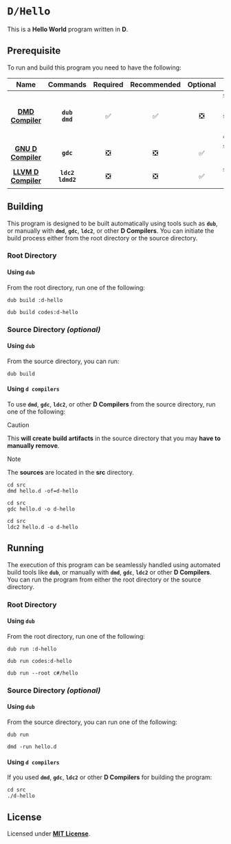 # `D/Hello`

This is a **Hello World** program written in **D**.

## Prerequisite

To run and build this program you need to have the following:

<div align="center">

| Name | Commands | Required | Recommended | Optional | Notes |
|:----:|:--------:|:--------:|:-----------:|:--------:|:-----:|
| [**DMD Compiler**](https://dlang.org/download.html) | **`dub`**<br>**`dmd`** | &#9989; | &#9989; | &#10062; | **`sudo apt install dub`**<br>**`sudo apt install dmd-compiler`** |
| [**GNU D Compiler**](https://gcc.gnu.org) | **`gdc`** | &#10062; | &#10062; | &#9989; | **`sudo apt install gdc`** |
| [**LLVM D Compiler**](https://wiki.dlang.org/LDC) | **`ldc2`**<br>**`ldmd2`** | &#10062; | &#10062; | &#9989; | **`sudo apt install ldc`** |

</div>

## Building

This program is designed to be built automatically using tools such as
**`dub`**, or manually with **`dmd`**, **`gdc`**, **`ldc2`**, or other **D
Compilers**. You can initiate the build process either from the root directory
or the source directory.

### Root Directory

#### Using `dub`

From the root directory, run one of the following:

```
dub build :d-hello
```
```
dub build codes:d-hello
```

### Source Directory _(optional)_

#### Using `dub`

From the source directory, you can run:

```
dub build
```

#### Using `d compilers`

To use **`dmd`**, **`gdc`**, **`ldc2`**, or other **D Compilers** from the
source directory, run one of the following:

> [!CAUTION]
> This **will create build artifacts** in the source directory that you may
> **have to manually remove**.

> [!NOTE]
> The **sources** are located in the **src** directory.

```
cd src
dmd hello.d -of=d-hello
```
```
cd src
gdc hello.d -o d-hello
```
```
cd src
ldc2 hello.d -o d-hello
```

## Running

The execution of this program can be seamlessly handled using automated build
tools like **`dub`**, or manually with **`dmd`**, **`gdc`**, **`ldc2`** or other
**D Compilers**. You can run the program from either the root directory or the
source directory.

### Root Directory

#### Using `dub`

From the root directory, run one of the following:

```
dub run :d-hello
```
```
dub run codes:d-hello
```
```
dub run --root c#/hello
```

### Source Directory _(optional)_

#### Using `dub`

From the source directory, you can run one of the following:

```
dub run
```
```
dmd -run hello.d
```

#### Using `d compilers`

If you used **`dmd`**, **`gdc`**, **`ldc2`** or other **D Compilers** for
building the program:

```
cd src
./d-hello
```

## License

Licensed under [**MIT License**](LICENSE).
